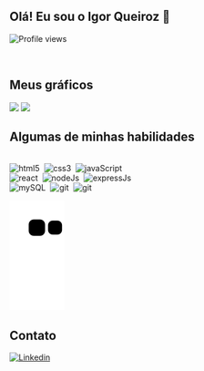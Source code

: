 ## Olá! Eu sou o Igor Queiroz 🤙

  <p align="left"><img src="https://komarev.com/ghpvc/?username=igorqrozo&color=orange" alt="Profile views" /></p>&nbsp;


## Meus gráficos

<p>
  <img height="150em" src="https://github-readme-stats.vercel.app/api?username=igorqroz&show_icons=true&theme=vision-friendly-dark"/>
  <img height="150em" src="https://github-readme-stats.vercel.app/api/top-langs/?username=igorqroz&layout=compact&theme=vision-friendly-dark"/>
</p>

## Algumas de minhas habilidades

<div style="display: inline-block"><br/>
    <img alt="html5" src="https://img.shields.io/badge/HTML5-E34F26?style=for-the-badge&logo=html5&logoColor=white"/>&nbsp;
    <img alt="css3" src="https://img.shields.io/badge/CSS3-1572B6?style=for-the-badge&logo=css3&logoColor=white"/>&nbsp;
    <img alt="javaScript" src="https://img.shields.io/badge/JavaScript-F7DF1E?style=for-the-badge&logo=javascript&logoColor=black"/>&nbsp;<br/>
    <img alt="react" src="https://img.shields.io/badge/React-20232A?style=for-the-badge&logo=react&logoColor=61DAFB"/>&nbsp;
    <img alt="nodeJs" src="https://img.shields.io/badge/Node.js-43853D?style=for-the-badge&logo=node.js&logoColor=white"/>&nbsp;
    <img alt="expressJs" src="https://img.shields.io/badge/Express.js-404D59?style=for-the-badge"/>&nbsp;<br/>
    <img alt="mySQL" src="https://img.shields.io/badge/MySQL-00000F?style=for-the-badge&logo=mysql&logoColor=white"/>&nbsp;
    <img alt="git" src="https://img.shields.io/badge/GIT-E44C30?style=for-the-badge&logo=git&logoColor=white"/>&nbsp;
    <img alt="git" src="https://img.shields.io/badge/Visual_Studio_Code-0078D4?style=for-the-badge&logo=visual%20studio%20code&logoColor=white"/>&nbsp;
</div>

  ![Snake animation](https://github.com/igorqroz/igorqroz/blob/output/github-contribution-grid-snake.svg)


## Contato

[![Linkedin](https://img.shields.io/badge/LinkedIn-0077B5?style=for-the-badge&logo=linkedin&logoColor=white)](https://www.linkedin.com/in/igorqroz/)
